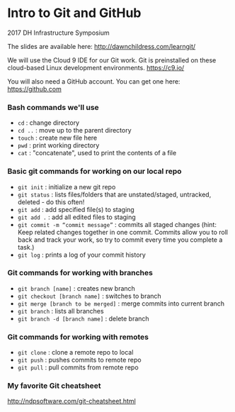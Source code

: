 # Intro to Git and GitHub
2017 DH Infrastructure Symposium

The slides are available here: http://dawnchildress.com/learngit/

We will use the Cloud 9 IDE for our Git work. Git is preinstalled on these cloud-based Linux development environments. https://c9.io/

You will also need a GitHub account. You can get one here: https://github.com

### Bash commands we'll use
* `cd` : change directory
* `cd ..` : move up to the parent directory
* `touch` : create new file here
* `pwd` : print working directory
* `cat` : "concatenate", used to print the contents of a file

### Basic git commands for working on our local repo
* `git init` : initialize a new git repo
* `git status` : lists files/folders that are unstated/staged, untracked, deleted - do this often!
* `git add` : add specified file(s) to staging
* `git add .` : add all edited files to staging
* `git commit -m “commit message”` : commits all staged changes (hint: Keep related changes together in one commit. Commits allow you to roll back and track your work, so try to commit every time you complete a task.)
* `git log` : prints a log of your commit history

### Git commands for working with branches
* `git branch [name]` : creates new branch
* `git checkout [branch name]` : switches to branch
* `git merge [branch to be merged]` : merge commits into current branch
* `git branch` : lists all branches
* `git branch -d [branch name]` : delete branch

### Git commands for working with remotes
* `git clone` : clone a remote repo to local
* `git push` : pushes commits to remote repo
* `git pull` : pull commits from remote repo

### My favorite Git cheatsheet
http://ndpsoftware.com/git-cheatsheet.html

